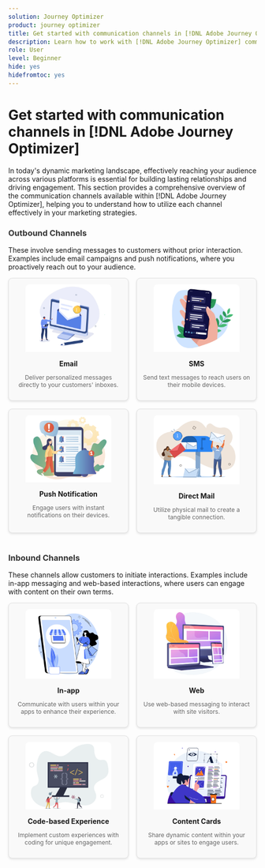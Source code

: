 ```yaml
---
solution: Journey Optimizer
product: journey optimizer
title: Get started with communication channels in [!DNL Adobe Journey Optimizer]
description: Learn how to work with [!DNL Adobe Journey Optimizer] communication channels.
role: User
level: Beginner
hide: yes
hidefromtoc: yes
---
```

# Get started with communication channels in [!DNL Adobe Journey Optimizer]

In today's dynamic marketing landscape, effectively reaching your audience across various platforms is essential for building lasting relationships and driving engagement. This section provides a comprehensive overview of the communication channels available within [!DNL Adobe Journey Optimizer], helping you to understand how to utilize each channel effectively in your marketing strategies.

<!-- Outbound Channels Section -->
<div style="margin-bottom: 40px;">
    <h3 style="margin-bottom: 16px; color: #333;">Outbound Channels</h3>
    <p>These involve sending messages to customers without prior interaction. Examples include email campaigns and push notifications, where you proactively reach out to your audience.
</p>
    <div style="display: grid; grid-template-columns: repeat(auto-fit, minmax(160px, 1fr)); gap: 16px;">
        <!-- Card 1: Email -->
        <div style="border: 1px solid #e0e0e0; border-radius: 8px; padding: 12px; text-align: center; background-color: #f9f9f9; box-shadow: 0 2px 4px rgba(0,0,0,0.1);">
            <a href="../email/get-started-email.md"><img src="assets/do-not-localize/email.png" alt="Email" style="width: 80%; border-radius: 8px 8px 0 0;"></a>
            <h4 style="margin: 12px 0 8px;">Email</h4>
            <p style="font-size: 12px; color: #666;">Deliver personalized messages directly to your customers' inboxes.</p>
        </div>
        <!-- Card 2: SMS -->
        <div style="border: 1px solid #e0e0e0; border-radius: 8px; padding: 12px; text-align: center; background-color: #f9f9f9; box-shadow: 0 2px 4px rgba(0,0,0,0.1);">
            <a href="../sms/get-started-sms.md"><img src="assets/do-not-localize/sms.png" alt="SMS" style="width: 80%; border-radius: 8px 8px 0 0;"></a>
            <h4 style="margin: 12px 0 8px;">SMS</h4>
            <p style="font-size: 12px; color: #666;">Send text messages to reach users on their mobile devices.</p>
        </div>
        <!-- Card 3: Push Notification -->
        <div style="border: 1px solid #e0e0e0; border-radius: 8px; padding: 12px; text-align: center; background-color: #f9f9f9; box-shadow: 0 2px 4px rgba(0,0,0,0.1);">
            <a href="../push/get-started-push.md"><img src="assets/do-not-localize/push.png" alt="Push Notification" style="width: 80%; border-radius: 8px 8px 0 0;"></a>
            <h4 style="margin: 12px 0 8px;">Push Notification</h4>
            <p style="font-size: 12px; color: #666;">Engage users with instant notifications on their devices.</p>
        </div>
        <!-- Card 4: Direct Mail -->
        <div style="border: 1px solid #e0e0e0; border-radius: 8px; padding: 12px; text-align: center; background-color: #f9f9f9; box-shadow: 0 2px 4px rgba(0,0,0,0.1);">
            <a href="../direct-mail/get-started-direct-mail.md"><img src="assets/do-not-localize/direct-mail.jpg" alt="Direct Mail" style="width: 80%; border-radius: 8px 8px 0 0;"></a>
            <h4 style="margin: 12px 0 8px;">Direct Mail</h4>
            <p style="font-size: 12px; color: #666;">Utilize physical mail to create a tangible connection.</p>
        </div>
    </div>
</div>

<!-- Inbound Channels Section -->
<div>
    <h3 style="margin-bottom: 16px; color: #333;">Inbound Channels</h3>
    <p>These channels allow customers to initiate interactions. Examples include in-app messaging and web-based interactions, where users can engage with content on their own terms.</p>
    <div style="display: grid; grid-template-columns: repeat(auto-fit, minmax(160px, 1fr)); gap: 16px;">
        <!-- Card 1: In-app -->
        <div style="border: 1px solid #e0e0e0; border-radius: 8px; padding: 12px; text-align: center; background-color: #f9f9f9; box-shadow: 0 2px 4px rgba(0,0,0,0.1);">
            <a href="../in-app/get-started-in-app.md"><img src="assets/do-not-localize/inapp.jpg" alt="In-app" style="width: 80%; border-radius: 8px 8px 0 0;"></a>
            <h4 style="margin: 12px 0 8px;">In-app</h4>
            <p style="font-size: 12px; color: #666;">Communicate with users within your apps to enhance their experience.</p>
        </div>
        <!-- Card 2: Web -->
        <div style="border: 1px solid #e0e0e0; border-radius: 8px; padding: 12px; text-align: center; background-color: #f9f9f9; box-shadow: 0 2px 4px rgba(0,0,0,0.1);">
            <a href="../web/get-started-web.md"><img src="assets/do-not-localize/web.jpg" alt="Web" style="width: 80%; border-radius: 8px 8px 0 0;"></a>
            <h4 style="margin: 12px 0 8px;">Web</h4>
            <p style="font-size: 12px; color: #666;">Use web-based messaging to interact with site visitors.</p>
        </div>
        <!-- Card 3: Code-based Experience -->
        <div style="border: 1px solid #e0e0e0; border-radius: 8px; padding: 12px; text-align: center; background-color: #f9f9f9; box-shadow: 0 2px 4px rgba(0,0,0,0.1);">
            <a href="../code-based/get-started-code-based.md"><img src="assets/do-not-localize/code.png" alt="Code-based Experience" style="width: 80%; border-radius: 8px 8px 0 0;"></a>
            <h4 style="margin: 12px 0 8px;">Code-based Experience</h4>
            <p style="font-size: 12px; color: #666;">Implement custom experiences with coding for unique engagement.</p>
        </div>
        <!-- Card 4: Content Cards -->
        <div style="border: 1px solid #e0e0e0; border-radius: 8px; padding: 12px; text-align: center; background-color: #f9f9f9; box-shadow: 0 2px 4px rgba(0,0,0,0.1);">
            <a href="../content-card/get-started-content-card.md"><img src="assets/do-not-localize/cards.png" alt="Content Cards" style="width: 80%; border-radius: 8px 8px 0 0;"></a>
            <h4 style="margin: 12px 0 8px;">Content Cards</h4>
            <p style="font-size: 12px; color: #666;">Share dynamic content within your apps or sites to engage users.</p>
        </div>
    </div>
</div>